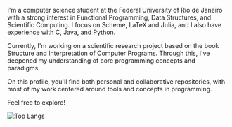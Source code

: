 I'm a computer science student at the Federal University of Rio de
Janeiro with a strong interest in Functional Programming, Data
Structures, and Scientific Computing. I focus on Scheme, LaTeX and Julia,
and I also have experience with C, Java, and Python.

Currently, I'm working on a scientific research project based on the
book Structure and Interpretation of Computer Programs. Through this,
I've deepened my understanding of core programming concepts and
paradigms.

On this profile, you'll find both personal and collaborative
repositories, with most of my work centered around tools and concepts
in programming.

Feel free to explore!

![Top Langs](https://github-readme-stats.vercel.app/api/top-langs/?username=joaovictorlopezpereira&theme=dark)
